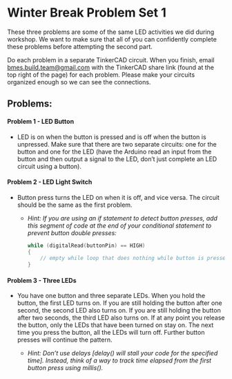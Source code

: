 # Winter Break Problem Set 1

These three problems are some of the same LED activities we did during workshop. We want to make sure that all of you can confidently complete these problems before attempting the second part.

Do each problem in a separate TinkerCAD circuit. When you finish,  email [bmes.build.team@gmail.com]() with the TinkerCAD share link (found at the top right of the page) for each problem. Please make your circuits organized enough so we can see the connections.

## Problems:

#### Problem 1 - LED Button
* LED is on when the button is pressed and is off when the button is unpressed. Make sure that there are two separate circuits: one for the button and one for the LED (have the Arduino read an input from the button and then output a signal to the LED, don’t just complete an LED circuit using a button).

#### Problem 2 - LED Light Switch
* Button press turns the LED on when it is off, and vice versa. The circuit should be the same as the first problem.

  - *Hint: If you are using an if statement to detect button presses, add this segment of code at the end of your conditional statement to prevent button double presses:*
  
    ```c++
    while (digitalRead(buttonPin) == HIGH)
    {
        // empty while loop that does nothing while button is pressed so that code above only runs once
    }
    ```

#### Problem 3 - Three LEDs
* You have one button and three separate LEDs. When you hold the button, the first LED turns on. If you are still holding the button after one second, the second LED also turns on. If you are still holding the button after two seconds, the third LED also turns on. If at any point you release the button, only the LEDs that have been turned on stay on. The next time you press the button, all the LEDs will turn off. Further button presses will continue the pattern.

  - *Hint: Don’t use delays [delay() will stall your code for the specified time]. Instead, think of a way to track time elapsed from the first button press using millis().*


<!--
hide solutions
-->
<!--
## Solutions:
* [Problem 1 - LED Button](https://bmesbuildteamucla.github.io/Winter%20Break/Problem%20Set%201/Problem%201%20-%20LED%20Button)
* [Problem 2 - LED Light Switch](https://bmesbuildteamucla.github.io/Winter%20Break/Problem%20Set%201/Problem%202%20-%20LED%20Light%20Switch)
* [Problem 3 - Three LEDs](https://bmesbuildteamucla.github.io/Winter%20Break/Problem%20Set%201/Problem%203%20-%20Three%20LEDs)
-->
